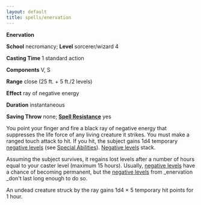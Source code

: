 ```yaml
---
layout: default
title: spells/enervation
---
```

 **Enervation**

**School** necromancy; **Level** sorcerer/wizard 4

**Casting Time** 1 standard action

**Components** V, S

**Range** close (25 ft. + 5 ft./2 levels)

**Effect** ray of negative energy

**Duration** instantaneous

**Saving Throw** none; **[Spell Resistance](../glossary#_spell-resistance)** yes

You point your finger and fire a black ray of negative energy that suppresses the life force of any living creature it strikes. You must make a ranged touch attack to hit. If you hit, the subject gains 1d4 temporary [negative levels](../glossary#_energy-drain-and-negative-levels) (see [Special Abilities](../glossary#_appendix-1-special-abilities)). [Negative levels](../glossary#_energy-drain-and-negative-levels) stack.

Assuming the subject survives, it regains lost levels after a number of hours equal to your caster level (maximum 15 hours). Usually, [negative levels](../glossary#_energy-drain-and-negative-levels) have a chance of becoming permanent, but the [negative levels](../glossary#_energy-drain-and-negative-levels) from _enervation _don't last long enough to do so.

An undead creature struck by the ray gains 1d4 × 5 temporary hit points for 1 hour.

